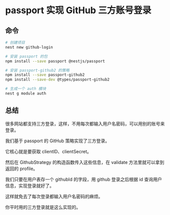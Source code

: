 # passport 实现 GitHub 三方账号登录


## 命令
```bash
# 创建项目
nest new github-login

# 安装 passport 的包
npm install --save passport @nestjs/passport

# 安装 passport-github2 的策略
npm install --save passport-github2
npm install --save-dev @types/passport-github2

# 生成一个 auth 模块
nest g module auth
```




## 总结
很多网站都支持三方登录，这样，不用每次都输入用户名密码，可以用别的账号来登录。

我们基于 passport 的 GitHub 策略实现了三方登录。

它核心就是要获取 clientID、clientSecret。

然后在 GithubStrategy 的构造函数传入这些信息，在 validate 方法里就可以拿到返回的 profile。

我们只要在用户表存一个 githubId 的字段，用 github 登录之后根据 id 查询用户信息，实现登录就好了。

这样就免去了每次登录都输入用户名密码的麻烦。

你平时用的三方登录就是这么实现的。

